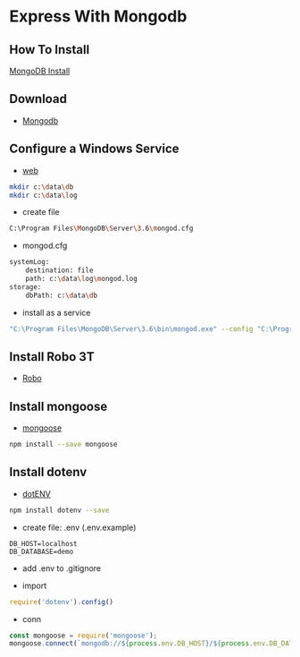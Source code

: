# Express With Mongodb

## How To Install
[MongoDB Install](https://dotblogs.com.tw/explooosion/2018/01/21/040728)
  
## Download
+ [Mongodb](https://www.mongodb.com/download-center#community)

## Configure a Windows Service

+ [web](https://docs.mongodb.com/manual/tutorial/install-mongodb-on-windows/#configure-a-windows-service-for-mongodb-community-edition)

```bash
mkdir c:\data\db
mkdir c:\data\log
``` 

+ create file
```bash
C:\Program Files\MongoDB\Server\3.6\mongod.cfg
```

+ mongod.cfg
```bash
systemLog:
    destination: file
    path: c:\data\log\mongod.log
storage:
    dbPath: c:\data\db
```

+ install as a service
```bash
"C:\Program Files\MongoDB\Server\3.6\bin\mongod.exe" --config "C:\Program Files\MongoDB\Server\3.6\mongod.cfg" --install
```

## Install Robo 3T
+ [Robo](https://robomongo.org/download)


## Install mongoose
+ [mongoose](http://mongoosejs.com/)
```bash
npm install --save mongoose
```

## Install dotenv
+ [dotENV](https://github.com/motdotla/dotenv)
```bash
npm install dotenv --save
```
+ create file: .env (.env.example)
```
DB_HOST=localhost
DB_DATABASE=demo
```
+ add .env to .gitignore

+ import 
```js
require('dotenv').config()
```

+ conn
```js
const mongoose = require('mongoose');
mongoose.connect(`mongodb://${process.env.DB_HOST}/${process.env.DB_DATABASE}`);
```
